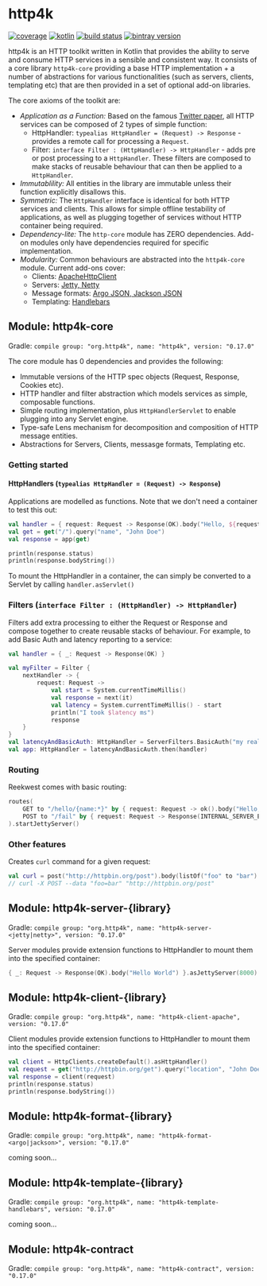 # http4k

[![coverage](https://coveralls.io/repos/http4k/http4k/badge.svg?branch=master)](https://coveralls.io/github/http4k/http4k?branch=master)
[![kotlin](https://img.shields.io/badge/kotlin-1.1.2-blue.svg)](http://kotlinlang.org)
[![build status](https://travis-ci.org/http4k/http4k.svg?branch=master)](https://travis-ci.org/http4k/http4k)
[![bintray version](https://api.bintray.com/packages/http4k/maven/http4k-core/images/download.svg)](https://bintray.com/http4k/maven/http4k-core/_latestVersion)

http4k is an HTTP toolkit written in Kotlin that provides the ability to serve and consume HTTP services in a sensible and consistent way. 
It consists of a core library `http4k-core` providing a base HTTP implementation + a number of abstractions for various functionalities (such as 
servers, clients, templating etc) that are then provided in a set of optional add-on libraries.

The core axioms of the toolkit are:

* *Application as a Function:* Based on the famous [Twitter paper](https://monkey.org/~marius/funsrv.pdf), all HTTP services can be composed of 2 types of simple function:
    * HttpHandler: `typealias HttpHandler = (Request) -> Response` - provides a remote call for processing a `Request`. 
    * Filter: `interface Filter : (HttpHandler) -> HttpHandler` - adds pre or post processing to a `HttpHandler`. These filters are composed to make stacks of reusable behaviour that can then 
    be applied to a `HttpHandler`.
* *Immutablility:* All entities in the library are immutable unless their function explicitly disallows this.
* *Symmetric:* The `HttpHandler` interface is identical for both HTTP services and clients. This allows for simple offline testability of applications, as well as plugging together 
of services without HTTP container being required.
* *Dependency-lite:* The `http-core` module has ZERO dependencies. Add-on modules only have dependencies required for specific implementation.
* *Modularity:* Common behaviours are abstracted into the `http4k-core` module. Current add-ons cover:
   * Clients: [ApacheHttpClient](#user-content-module-http4k-client-library)
   * Servers: [Jetty, Netty](#user-content-module-http4k-server-library)
   * Message formats: [Argo JSON, Jackson JSON](#user-content-module-http4k-format-library)
   * Templating: [Handlebars](#user-content-module-http4k-template-library)


## Module: http4k-core
Gradle: ```compile group: "org.http4k", name: "http4k", version: "0.17.0"```

The core module has 0 dependencies and provides the following:
* Immutable versions of the HTTP spec objects (Request, Response, Cookies etc).
* HTTP handler and filter abstraction which models services as simple, composable functions.
* Simple routing implementation, plus `HttpHandlerServlet` to enable plugging into any Servlet engine. 
* Type-safe Lens mechanism for decomposition and composition of HTTP message entities.
* Abstractions for Servers, Clients, messasge formats, Templating etc.

### Getting started

#### HttpHandlers (`typealias HttpHandler = (Request) -> Response`)
Applications are modelled as functions. Note that we don't need a container to test this out:
```kotlin
val handler = { request: Request -> Response(OK).body("Hello, ${request.query("name")}!") }
val get = get("/").query("name", "John Doe")
val response = app(get)

println(response.status)
println(response.bodyString())
```

To mount the HttpHandler in a container, the can simply be converted to a Servlet by calling ```handler.asServlet()```

### Filters (`interface Filter : (HttpHandler) -> HttpHandler`)
Filters add extra processing to either the Request or Response and compose together to create reusable stacks of behaviour. For example, 
to add Basic Auth and latency reporting to a service:
```kotlin
val handler = { _: Request -> Response(OK) }

val myFilter = Filter {
    nextHandler -> {
        request: Request -> 
            val start = System.currentTimeMillis()
            val response = next(it)
            val latency = System.currentTimeMillis() - start
            println("I took $latency ms")
            response
    }
}
val latencyAndBasicAuth: HttpHandler = ServerFilters.BasicAuth("my realm", "user", "password").then(myFilter)
val app: HttpHandler = latencyAndBasicAuth.then(handler)
```

### Routing

Reekwest comes with basic routing:

```kotlin
routes(
    GET to "/hello/{name:*}" by { request: Request -> ok().body("Hello, ${request.path("name")}!") },
    POST to "/fail" by { request: Request -> Response(INTERNAL_SERVER_ERROR) }
).startJettyServer()
```

### Other features

Creates `curl` command for a given request:

```kotlin
val curl = post("http://httpbin.org/post").body(listOf("foo" to "bar").toBody()).toCurl()
// curl -X POST --data "foo=bar" "http://httpbin.org/post"
```

## Module: http4k-server-{library}
Gradle: ```compile group: "org.http4k", name: "http4k-server-<jetty|netty>", version: "0.17.0"```

Server modules provide extension functions to HttpHandler to mount them into the specified container:

```kotlin
{ _: Request -> Response(OK).body("Hello World") }.asJettyServer(8000).start().block()
```

## Module: http4k-client-{library}
Gradle: ```compile group: "org.http4k", name: "http4k-client-apache", version: "0.17.0"```

Client modules provide extension functions to HttpHandler to mount them into the specified container:

```kotlin
val client = HttpClients.createDefault().asHttpHandler()
val request = get("http://httpbin.org/get").query("location", "John Doe")
val response = client(request)
println(response.status)
println(response.bodyString())
```

## Module: http4k-format-{library}
Gradle: ```compile group: "org.http4k", name: "http4k-format-<argo|jackson>", version: "0.17.0"```

coming soon...

## Module: http4k-template-{library}
Gradle: ```compile group: "org.http4k", name: "http4k-template-handlebars", version: "0.17.0"```

coming soon...

## Module: http4k-contract
Gradle: ```compile group: "org.http4k", name: "http4k-contract", version: "0.17.0"```

